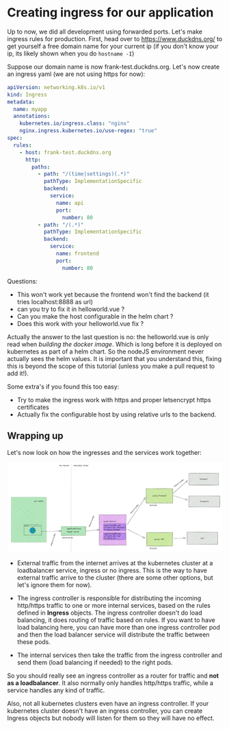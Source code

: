 # Creating ingress for our application

Up to now, we did all development using forwarded ports. Let's make ingress rules for production.
First, head over to https://www.duckdns.org/ to get yourself a free domain name for your current ip (if you don't know your ip, its likely shown when you do `hostname -I`)

Suppose our domain name is now frank-test.duckdns.org. Let's now create an ingress yaml (we are not using https for now):

```yaml
apiVersion: networking.k8s.io/v1
kind: Ingress
metadata:
  name: myapp
  annotations:
    kubernetes.io/ingress.class: "nginx"
    nginx.ingress.kubernetes.io/use-regex: "true"
spec:
  rules:
    - host: frank-test.duckdns.org
      http:
        paths:
          - path: "/(time|settings)(.*)"
            pathType: ImplementationSpecific
            backend:
              service:
                name: api
                port:
                  number: 80
          - path: "/(.*)"
            pathType: ImplementationSpecific
            backend:
              service:
                name: frontend
                port:
                  number: 80
```

Questions:

* This won't work yet because the frontend won't find the backend (it tries localhost:8888 as url)
* can you try to fix it in helloworld.vue ?
* Can you make the host configurable in the helm chart ?
* Does this work with your helloworld.vue fix ?

Actually the answer to the last question is no: the helloworld.vue is only read when *building the docker image*. Which is long before it is deployed on kubernetes as part of a helm chart. So the nodeJS environment never actually sees the helm values. It is important that you understand this, fixing this is beyond the scope of this tutorial (unless you make a pull request to add it!).

Some extra's if you found this too easy:

* Try to make the ingress work with https and proper letsencrypt https certificates
* Actually fix the configurable host by using relative urls to the backend.

## Wrapping up

Let's now look on how the ingresses and the services work together:

![how-ingress-works](../imgs/how-ingress-controller-works.png)

* External traffic from the internet arrives at the kubernetes cluster at a loadbalancer service, ingress or no ingress. This is the way to have external traffic arrive to the cluster (there are some other options, but let's ignore them for now).

* The ingress controller is responsible for distributing the incoming http/https traffic to one or more internal services, based on the rules defined in **Ingress** objects. The ingress controller doesn't do load balancing, it does routing of traffic based on rules. If you want to have load balancing here, you can have more than one ingress controller pod and then the load balancer service will distribute the traffic between these pods.

* The internal services then take the traffic from the ingress controller and send them (load balancing if needed) to the right pods.

So you should really see an ingress controller as a router for traffic and **not as a loadbalancer**. It also normally only handles http/https traffic, while a service handles any kind of traffic.

Also, not all kubernetes clusters even have an ingress controller. If your kubernetes cluster doesn't have an ingress controller, you can create Ingress objects but nobody will listen for them so they will have no effect.
